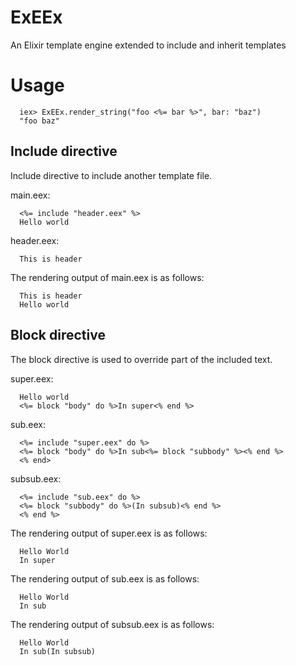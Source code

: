 # ExEEx
 An Elixir template engine extended to include and inherit templates

# Usage

      iex> ExEEx.render_string("foo <%= bar %>", bar: "baz")
      "foo baz"

## Include directive

Include directive to include another template file.

main.eex:

      <%= include "header.eex" %>
      Hello world

header.eex:

      This is header

The rendering output of main.eex is as follows:

      This is header
      Hello world

## Block directive

The block directive is used to override part of the included text.

super.eex:

      Hello world
      <%= block "body" do %>In super<% end %>

sub.eex:

      <%= include "super.eex" do %>
      <%= block "body" do %>In sub<%= block "subbody" %><% end %>
      <% end>

subsub.eex:

      <%= include "sub.eex" do %>
      <%= block "subbody" do %>(In subsub)<% end %>
      <% end %>

The rendering output of super.eex is as follows:

      Hello World
      In super

The rendering output of sub.eex is as follows:

      Hello World
      In sub

The rendering output of subsub.eex is as follows:

      Hello World
      In sub(In subsub)
